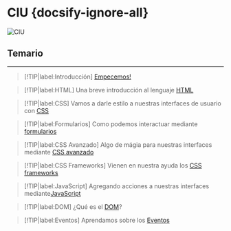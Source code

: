 # CIU  {docsify-ignore-all}

![CIU](/_images/00_UI-design.jpg)

## Temario

---

>[!TIP|label:Introducción]
>[Empecemos!](/00-intro/)

>[!TIP|label:HTML]
>Una breve introducción al lenguaje [HTML](/01-html/)

>[!TIP|label:CSS]
>Vamos a darle estilo a nuestras interfaces de usuario con [CSS](/02-css/)

>[!TIP|label:Formularios]
>Como podemos interactuar mediante [formularios](/03-formularios/)

>[!TIP|label:CSS Avanzado]
>Algo de mágia para nuestras interfaces mediante [CSS avanzado](/04-css2/)

>[!TIP|label:CSS Frameworks]
>Vienen en nuestra ayuda los [CSS frameworks](/05-css-frameworks/)

>[!TIP|label:JavaScript]
>Agregando acciones a nuestras interfaces mediante[JavaScript](/06-js/)

>[!TIP|label:DOM]
>¿Qué es el [DOM](/08-dom/)?

>[!TIP|label:Eventos]
>Aprendamos sobre los [Eventos](/12-eventos/)
